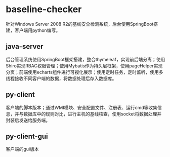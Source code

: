 # baseline-checker

针对Windows Server 2008 R2的基线安全检测系统，后台使用SpringBoot搭建，客户端用python编写。

## java-server

后台管理系统使用SpringBoot框架搭建，整合thymeleaf，实现前后端分离；使用Shiro实现RBAC权限管理；使用Mybatis作为持久层框架，使用pageHelper实现分页；前端使用echarts组件进行可视化展示；使用定时任务，定时监听，使用多线程接收不同客户端的数据，将数据处理后存入数据库。

## py-client

客户端的脚本版本；通过WMI模块、安全配置文件、注册表、运行cmd等收集信息，并与数据库中的规则对比，进行主机的基线核查，使用socket将数据处理并封装后发送给服务端。

## py-client-gui

客户端的gui版本

